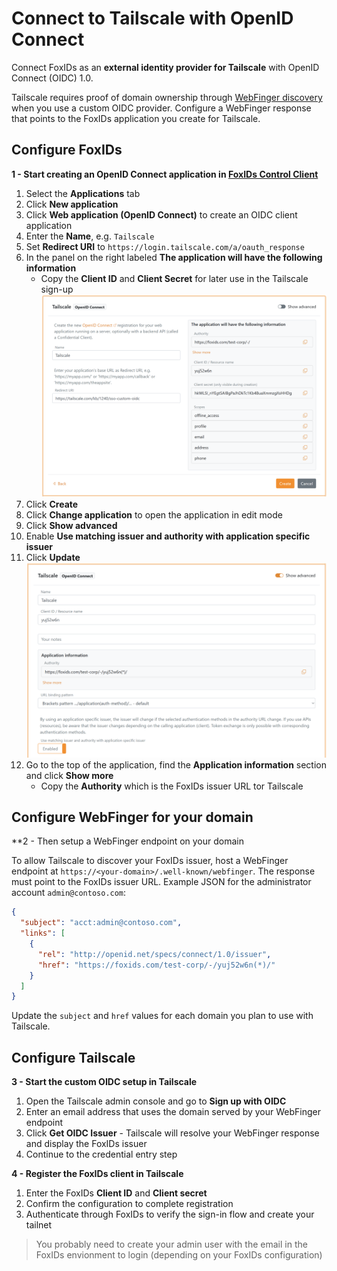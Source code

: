 # Connect to Tailscale with OpenID Connect

Connect FoxIDs as an **external identity provider for Tailscale** with OpenID Connect (OIDC) 1.0.

Tailscale requires proof of domain ownership through [WebFinger discovery](https://datatracker.ietf.org/doc/html/rfc7033) when you use a custom OIDC provider. Configure a WebFinger response that points to the FoxIDs application you create for Tailscale.

## Configure FoxIDs

**1 - Start creating an OpenID Connect application in [FoxIDs Control Client](control.md#foxids-control-client)**

1. Select the **Applications** tab
2. Click **New application**
3. Click **Web application (OpenID Connect)** to create an OIDC client application
4. Enter the **Name**, e.g. `Tailscale`
5. Set **Redirect URI** to `https://login.tailscale.com/a/oauth_response`
6. In the panel on the right labeled **The application will have the following information**
    - Copy the **Client ID** and **Client Secret**  for later use in the Tailscale sign-up
![Start creating OIDC app in FoxIDs](images/app-reg-howto-oidc-tailscale-pre-create.png)
7. Click **Create**
8. Click **Change application** to open the application in edit mode
9. Click **Show advanced**
10. Enable **Use matching issuer and authority with application specific issuer**
11. Click **Update**
![Use matching issuer and authority for OIDC app in FoxIDs](images/app-reg-howto-oidc-tailscale-update.png)
12. Go to the top of the application, find the **Application information** section and click **Show more**
    - Copy the **Authority** which is the FoxIDs issuer URL tor Tailscale

## Configure WebFinger for your domain

**2 - Then setup a WebFinger endpoint on your domain

To allow Tailscale to discover your FoxIDs issuer, host a WebFinger endpoint at `https://<your-domain>/.well-known/webfinger`. The response must point to the FoxIDs issuer URL. Example JSON for the administrator account `admin@contoso.com`:

```json
{
  "subject": "acct:admin@contoso.com",
  "links": [
    {
      "rel": "http://openid.net/specs/connect/1.0/issuer",
      "href": "https://foxids.com/test-corp/-/yuj52w6n(*)/"
    }
  ]
}
```

Update the `subject` and `href` values for each domain you plan to use with Tailscale.

## Configure Tailscale

**3 - Start the custom OIDC setup in Tailscale**

1. Open the Tailscale admin console and go to **Sign up with OIDC**
2. Enter an email address that uses the domain served by your WebFinger endpoint
3. Click **Get OIDC Issuer** - Tailscale will resolve your WebFinger response and display the FoxIDs issuer
4. Continue to the credential entry step

**4 - Register the FoxIDs client in Tailscale**

1. Enter the FoxIDs **Client ID** and **Client secret**
2. Confirm the configuration to complete registration
3. Authenticate through FoxIDs to verify the sign-in flow and create your tailnet

> You probably need to create your admin user with the email in the FoxIDs envionment to login (depending on your FoxIDs configuration)
